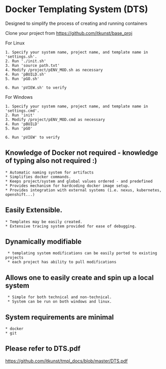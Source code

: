 # Docker Templating System (DTS)
Designed to simplify the process of creating and running containers

Clone your project from 
<https://github.com/itkunst/base_proj>

For Linux
```
1. Specify your system name, project name, and template name in 'settings.sh'.
2. Run './init.sh'
3. Run 'source path.txt' 
4. Modify /project/pENV_MOD.sh as necessary
4. Run 'pBUILD.sh'
5. Run 'pGO.sh'

6. Run 'pVIEW.sh' to verify
```
For Windows
```
1. Specify your system name, project name, and template name in 'settings.cmd'.
2. Run 'init'
3. Modify /project/pENV_MOD.cmd as necessary
4. Run 'pBUILD'
5. Run 'pGO'

6. Run 'pVIEW' to verify
```

## Knowledge of Docker not required - knowledge of typing also not required :)
```
* Automatic naming system for artifacts
* Simplifies docker commands.
* Keeps project/system and global values ordered - and predefined
* Provides mechanism for hardcoding docker image setup.
* Provides integration with external systems (i.e. nexus, kubernetes, openshift...)
```

## Easily Extensible.
```   
* Templates may be easily created.
* Extensive tracing system provided for ease of debugging.
```   
## Dynamically modifiable
```
 * templating system modifications can be easily ported to existing projects
 * each project has ability to pull modifications
```
## Allows one to easily create and spin up a local system
```
 * Simple for both technical and non-technical.
 * System can be run on both windows and linux.
```
## System requirements are minimal
```
* docker
* git
```

## Please refer to DTS.pdf
<https://github.com/itkunst/tmpl_docs/blob/master/DTS.pdf>
